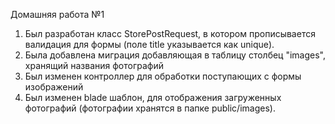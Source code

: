 Домашняя работа №1 <br>
1. Был разработан класс StorePostRequest, в котором прописывается валидация для формы (поле title указывается как unique).<br>
2. Была добавлена миграция добавляющая в таблицу столбец "images", хранящий названия фотографий <br>
3. Был изменен контроллер для обработки поступающих с формы изображений
4. Был изменен blade шаблон, для отображения загруженных фотографий (фотографии хранятся в папке public/images).
